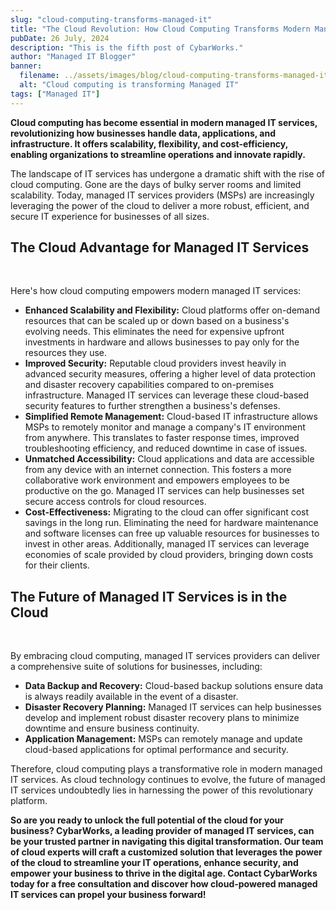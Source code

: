 ```yaml
---
slug: "cloud-computing-transforms-managed-it"
title: "The Cloud Revolution: How Cloud Computing Transforms Modern Managed IT Services?"
pubDate: 26 July, 2024
description: "This is the fifth post of CybarWorks."
author: "Managed IT Blogger"
banner:
  filename: ../assets/images/blog/cloud-computing-transforms-managed-it.png
  alt: "Cloud computing is transforming Managed IT"
tags: ["Managed IT"]
---
```


**Cloud computing has become essential in modern managed IT services, revolutionizing how businesses handle data, applications, and infrastructure. It offers scalability, flexibility, and cost-efficiency, enabling organizations to streamline operations and innovate rapidly.**

The landscape of IT services has undergone a dramatic shift with the rise of cloud computing. Gone are the days of bulky server rooms and limited scalability. Today, managed IT services providers (MSPs) are increasingly leveraging the power of the cloud to deliver a more robust, efficient, and secure IT experience for businesses of all sizes.

## The Cloud Advantage for Managed IT Services

   <br />

Here's how cloud computing empowers modern managed IT services:

   - **Enhanced Scalability and Flexibility:** Cloud platforms offer on-demand resources that can be scaled up or down based on a business's evolving needs. This eliminates the need for expensive upfront investments in hardware and allows businesses to pay only for the resources they use.
   - **Improved Security:** Reputable cloud providers invest heavily in advanced security measures, offering a higher level of data protection and disaster recovery capabilities compared to on-premises infrastructure. Managed IT services can leverage these cloud-based security features to further strengthen a business's defenses.
   - **Simplified Remote Management:** Cloud-based IT infrastructure allows MSPs to remotely monitor and manage a company's IT environment from anywhere. This translates to faster response times, improved troubleshooting efficiency, and reduced downtime in case of issues.
   - **Unmatched Accessibility:** Cloud applications and data are accessible from any device with an internet connection. This fosters a more collaborative work environment and empowers employees to be productive on the go. Managed IT services can help businesses set secure access controls for cloud resources.
   - **Cost-Effectiveness:** Migrating to the cloud can offer significant cost savings in the long run. Eliminating the need for hardware maintenance and software licenses can free up valuable resources for businesses to invest in other areas. Additionally, managed IT services can leverage economies of scale provided by cloud providers, bringing down costs for their clients.

## The Future of Managed IT Services is in the Cloud

   <br />

By embracing cloud computing, managed IT services providers can deliver a comprehensive suite of solutions for businesses, including:

   - **Data Backup and Recovery:** Cloud-based backup solutions ensure data is always readily available in the event of a disaster.
   - **Disaster Recovery Planning:** Managed IT services can help businesses develop and implement robust disaster recovery plans to minimize downtime and ensure business continuity.
   - **Application Management:** MSPs can remotely manage and update cloud-based applications for optimal performance and security.
  
Therefore, cloud computing plays a transformative role in modern managed IT services. As cloud technology continues to evolve, the future of managed IT services undoubtedly lies in harnessing the power of this revolutionary platform.

**So are you ready to unlock the full potential of the cloud for your business? CybarWorks, a leading provider of managed IT services, can be your trusted partner in navigating this digital transformation.  Our team of cloud experts will craft a customized solution that leverages the power of the cloud to streamline your IT operations, enhance security, and empower your business to thrive in the digital age.  Contact CybarWorks today for a free consultation and discover how cloud-powered managed IT services can propel your business forward!**